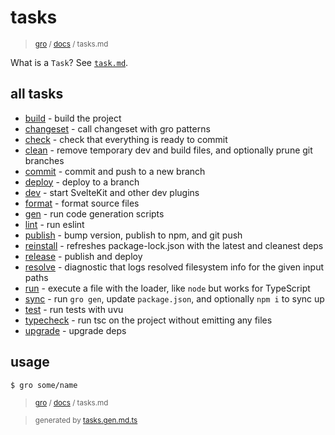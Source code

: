 # tasks

> <sub>[gro](/..) / [docs](./) / tasks.md</sub>

What is a `Task`? See [`task.md`](./task.md).

## all tasks

- [build](../lib/build.task.ts) - build the project
- [changeset](../lib/changeset.task.ts) - call changeset with gro patterns
- [check](../lib/check.task.ts) - check that everything is ready to commit
- [clean](../lib/clean.task.ts) - remove temporary dev and build files, and optionally prune git branches
- [commit](../lib/commit.task.ts) - commit and push to a new branch
- [deploy](../lib/deploy.task.ts) - deploy to a branch
- [dev](../lib/dev.task.ts) - start SvelteKit and other dev plugins
- [format](../lib/format.task.ts) - format source files
- [gen](../lib/gen.task.ts) - run code generation scripts
- [lint](../lib/lint.task.ts) - run eslint
- [publish](../lib/publish.task.ts) - bump version, publish to npm, and git push
- [reinstall](../lib/reinstall.task.ts) - refreshes package-lock.json with the latest and cleanest deps
- [release](../lib/release.task.ts) - publish and deploy
- [resolve](../lib/resolve.task.ts) - diagnostic that logs resolved filesystem info for the given input paths
- [run](../lib/run.task.ts) - execute a file with the loader, like `node` but works for TypeScript
- [sync](../lib/sync.task.ts) - run `gro gen`, update `package.json`, and optionally `npm i` to sync up
- [test](../lib/test.task.ts) - run tests with uvu
- [typecheck](../lib/typecheck.task.ts) - run tsc on the project without emitting any files
- [upgrade](../lib/upgrade.task.ts) - upgrade deps

## usage

```bash
$ gro some/name
```

> <sub>[gro](/..) / [docs](./) / tasks.md</sub>

> <sub>generated by [tasks.gen.md.ts](tasks.gen.md.ts)</sub>
